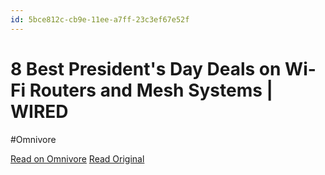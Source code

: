 ```yaml
---
id: 5bce812c-cb9e-11ee-a7ff-23c3ef67e52f
---
```


# 8 Best President's Day Deals on Wi-Fi Routers and Mesh Systems | WIRED
#Omnivore

[Read on Omnivore](https://omnivore.app/me/8-best-president-s-day-deals-on-wi-fi-routers-and-mesh-systems-w-18daa4c6518)
[Read Original](https://www.wired.com/story/wi-fi-router-and-mesh-system-presidents-day-deals-2024/)

